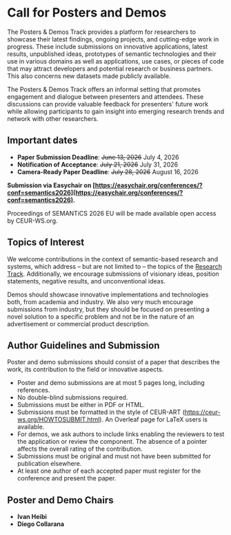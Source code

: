 # Call for Posters and Demos

The Posters & Demos Track provides a platform for researchers to showcase their latest findings, ongoing projects, and cutting-edge work in progress. These include submissions on innovative applications, latest results, unpublished ideas, prototypes of semantic technologies and their use in various domains as well as applications, use cases, or pieces of code that may attract developers and potential research or business partners. This also concerns new datasets made publicly available.

The Posters & Demos Track offers an informal setting that promotes engagement and dialogue between presenters and attendees. These discussions can provide valuable feedback for presenters' future work while allowing participants to gain insight into emerging research trends and network with other researchers.

## Important dates

-   **Paper Submission Deadline**: <del>June 13, 2026</del> July 4, 2026
-   **Notification of Acceptance**: <del>July 21, 2026</del>  July 31, 2026
-   **Camera-Ready Paper Deadline**: <del>July 28, 2026</del> August 16, 2026

__Submission via Easychair on [https://easychair.org/conferences/?conf=semantics2026](https://easychair.org/conferences/?conf=semantics2026).__

Proceedings of SEMANTiCS 2026 EU will be made available open access by CEUR-WS.org.

## Topics of Interest

We welcome contributions in the context of semantic-based research and systems,
which address – but are not limited to – the topics of the <a href="/page/cfp_rev_rep">Research Track</a>. Additionally, we encourage submissions of visionary ideas, position statements, negative results, and unconventional ideas.

Demos should showcase innovative implementations and technologies both, from academia and industry. We also very much encourage submissions from industry, but they should be focused on presenting a novel solution to a specific problem and not be in the nature of an advertisement or commercial product description.

## Author Guidelines and Submission

Poster and demo submissions should consist of a paper that describes the work, its contribution to the field or innovative aspects.

-   Poster and demo submissions are at most 5 pages long, including references.
-   No double-blind submissions required.
-   Submissions must be either in PDF or HTML.
-   Submissions must be formatted in the style of CEUR-ART (https://ceur-ws.org/HOWTOSUBMIT.html). An Overleaf page for LaTeX users is available.
-   For demos, we ask authors to include links enabling the reviewers to test the application or review the component. The absence of a pointer affects the overall rating of the contribution.
-   Submissions must be original and must not have been submitted for publication elsewhere.
-   At least one author of each accepted paper must register for the conference and present the paper.

## Poster and Demo Chairs

-   **Ivan Heibi**
-   **Diego Collarana**
